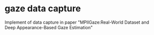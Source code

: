 # gaze data capture
Implement of data capture in paper "MPIIGaze:Real-World Dataset and Deep Appearance-Based Gaze Estimation"

